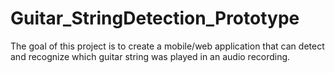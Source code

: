 # Guitar_StringDetection_Prototype
The goal of this project is to create a mobile/web application that can detect and recognize which guitar string was played in an audio recording.
